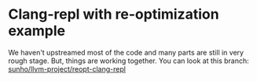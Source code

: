 # Clang-repl with re-optimization example

We haven't upstreamed most of the code and many parts are still in very rough stage. But, things are working together. You can look at this branch: [sunho/llvm-project/reopt-clang-repl](https://github.com/sunho/llvm-project/tree/reopt-clang-repl)
